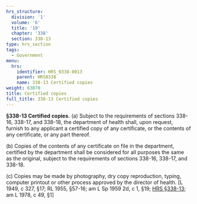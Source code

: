 ```yaml
---
hrs_structure:
  division: '1'
  volume: '6'
  title: '19'
  chapter: '338'
  section: 338-13
type: hrs_section
tags:
  - Government
menu:
  hrs:
    identifier: HRS_0338-0013
    parent: HRS0338
    name: 338-13 Certified copies
weight: 63070
title: Certified copies
full_title: 338-13 Certified copies
---
```

**§338-13 Certified copies.** (a) Subject to the requirements of sections 338-16, 338-17, and 338-18, the department of health shall, upon request, furnish to any applicant a certified copy of any certificate, or the contents of any certificate, or any part thereof.

(b) Copies of the contents of any certificate on file in the department, certified by the department shall be considered for all purposes the same as the original, subject to the requirements of sections 338-16, 338-17, and 338-18.

(c) Copies may be made by photography, dry copy reproduction, typing, computer printout or other process approved by the director of health. [L 1949, c 327, §17; RL 1955, §57-16; am L Sp 1959 2d, c 1, §19; [HRS §338-13](/title-19/chapter-338/section-338-13/); am L 1978, c 49, §1]